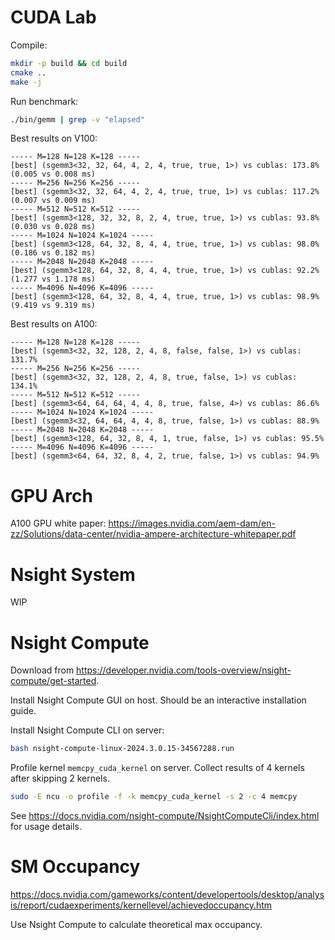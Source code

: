 # CUDA Lab

Compile:
```sh
mkdir -p build && cd build
cmake ..
make -j
```

Run benchmark:
```sh
./bin/gemm | grep -v "elapsed"
```

Best results on V100:
```
----- M=128 N=128 K=128 -----
[best] (sgemm3<32, 32, 64, 4, 2, 4, true, true, 1>) vs cublas: 173.8% (0.005 vs 0.008 ms)
----- M=256 N=256 K=256 -----
[best] (sgemm3<32, 32, 64, 4, 2, 4, true, true, 1>) vs cublas: 117.2% (0.007 vs 0.009 ms)
----- M=512 N=512 K=512 -----
[best] (sgemm3<128, 32, 32, 8, 2, 4, true, true, 1>) vs cublas: 93.8% (0.030 vs 0.028 ms)
----- M=1024 N=1024 K=1024 -----
[best] (sgemm3<128, 64, 32, 8, 4, 4, true, true, 1>) vs cublas: 98.0% (0.186 vs 0.182 ms)
----- M=2048 N=2048 K=2048 -----
[best] (sgemm3<128, 64, 32, 8, 4, 4, true, true, 1>) vs cublas: 92.2% (1.277 vs 1.178 ms)
----- M=4096 N=4096 K=4096 -----
[best] (sgemm3<128, 64, 32, 8, 4, 4, true, true, 1>) vs cublas: 98.9% (9.419 vs 9.319 ms)
```

Best results on A100:
```
----- M=128 N=128 K=128 -----
[best] (sgemm3<32, 32, 128, 2, 4, 8, false, false, 1>) vs cublas: 131.7%
----- M=256 N=256 K=256 -----
[best] (sgemm3<32, 32, 128, 2, 4, 8, true, false, 1>) vs cublas: 134.1%
----- M=512 N=512 K=512 -----
[best] (sgemm3<64, 64, 64, 4, 4, 8, true, false, 4>) vs cublas: 86.6%
----- M=1024 N=1024 K=1024 -----
[best] (sgemm3<32, 64, 64, 4, 4, 8, true, false, 1>) vs cublas: 88.9%
----- M=2048 N=2048 K=2048 -----
[best] (sgemm3<128, 64, 32, 8, 4, 1, true, false, 1>) vs cublas: 95.5%
----- M=4096 N=4096 K=4096 -----
[best] (sgemm3<64, 64, 32, 8, 4, 2, true, false, 1>) vs cublas: 94.9%
```

# GPU Arch

A100 GPU white paper: https://images.nvidia.com/aem-dam/en-zz/Solutions/data-center/nvidia-ampere-architecture-whitepaper.pdf

# Nsight System

WIP

# Nsight Compute

Download from https://developer.nvidia.com/tools-overview/nsight-compute/get-started.

Install Nsight Compute GUI on host. Should be an interactive installation guide.

Install Nsight Compute CLI on server:
```sh
bash nsight-compute-linux-2024.3.0.15-34567288.run
```

Profile kernel `memcpy_cuda_kernel` on server. Collect results of 4 kernels after skipping 2 kernels.
```sh
sudo -E ncu -o profile -f -k memcpy_cuda_kernel -s 2 -c 4 memcpy
```

See https://docs.nvidia.com/nsight-compute/NsightComputeCli/index.html for usage details.

# SM Occupancy

https://docs.nvidia.com/gameworks/content/developertools/desktop/analysis/report/cudaexperiments/kernellevel/achievedoccupancy.htm

Use Nsight Compute to calculate theoretical max occupancy.
